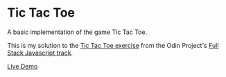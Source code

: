 # Tic Tac Toe

A basic implementation of the game Tic Tac Toe.

This is my solution to the [Tic Tac Toe exercise](https://www.theodinproject.com/courses/javascript/lessons/tic-tac-toe-javascript) from the Odin Project's [Full Stack Javascript track](https://www.theodinproject.com/tracks/2).

[Live Demo](https://leftysolara.github.io/odin-tic-tac-toe/)
